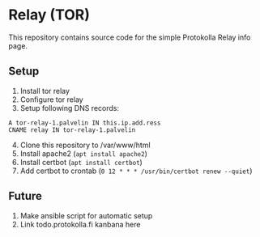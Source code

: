 # Relay (TOR)

This repository contains source code for the simple Protokolla Relay info page.

## Setup

1. Install tor relay
2. Configure tor relay
3. Setup following DNS records:
```
A tor-relay-1.palvelin IN this.ip.add.ress
CNAME relay IN tor-relay-1.palvelin
```
4. Clone this repository to /var/www/html
5. Install apache2 (`apt install apache2`)
6. Install certbot (`apt install certbot`)
7. Add certbot to crontab (`0 12 * * * /usr/bin/certbot renew --quiet`)

## Future

1. Make ansible script for automatic setup
2. Link todo.protokolla.fi kanbana here